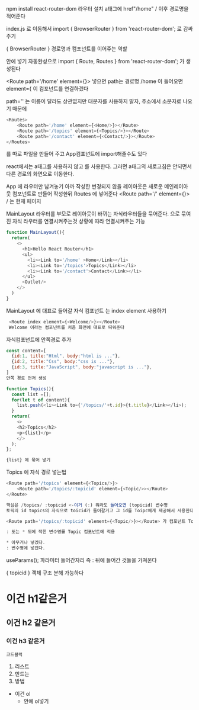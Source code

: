 npm install react-router-dom 라우터 설치
a태그에 href"/home" / 이후 경로명을 적어준다

index.js 로 이동해서
import { BrowserRouter } from 'react-router-dom';
 <BrowserRouter> 로 <App /> 감싸주기

 { BrowserRouter } 경로명과 컴포넌트를 이어주는 역할

<Routes> 안에 <Route> 넣기
자동완성으로 import { Route, Routes } from 'react-router-dom'; 가 생성된다

<Route path='/home' element={<Home/>}></Route> 넣으면
path는 경로명 /home 이 들어오면
element={<Home/> 이 컴포넌트를 연결하겠다

path='' 는 이름이 달라도 상관없지만 대문자를 사용하지 말자, 주소에서 소문자로 나오기 때문에

```js
<Routes>
    <Route path='/home' element={<Home/>}></Route>
    <Route path='/topics' element={<Topics/>}></Route>
    <Route path='/contact' element={<Contact/>}></Route>
</Routes>
```
를 따로 파일을 만들어 주고 App컴포넌트에 import해줄수도 있다

react에서는 a태그를 사용하지 않고 <Link to></Link>를 사용한다.
그러면 a태그의 새로고침은 안되면서 다른 경로의 화면으로 이동한다.

App 에 라우터만 남겨놓기
아까 작성한 변경되지 않을 레이아웃은 새로운 메인레이아웃 컴포넌트로 만들어 작성한뒤 Routes 에 넣어준다
<Route path='/' element={<MainLayout/>}></Route>
/ 는 현재 페이지

MainLayout 라우터를 부모로 레이아웃이 바뀌는 자식라우터들을 묶어준다.
<Outlet></Outlet> 으로 묶여진 자식 라우터를 연결시켜주는것
상황에 따라 연결시켜주는 기능

```js
function MainLayout(){
  return(
    <>
      <h1>Hello React Router</h1>
      <ul>
        <li><Link to='/home' >Home</Link></li>
        <li><Link to='/topics'>Topics</Link></li>
        <li><Link to='/contact'>Contact</Link></li>
      </ul>
      <Outlet/>
    </>
  )
}
```

MainLayout 에 대표로 들어갈 자식 컴포넌트 는 index element 사용하기
```js
 <Route index element={<Welcome/>}></Route>
 Welcome 이라는 컴포넌트를 처음 화면에 대표로 띄워준다
 ```

자식컴포넌트에 안쪽경로 추가

```js
const content=[
  {id:1, title:"Html", body:"html is ..."},
  {id:2, title:"Css", body:"css is ..."},
  {id:3, title:"JavaScript", body:"javascript is ..."},
]
안쪽 경로 먼저 생성

function Topics(){
  const list =[];
  for(let t of content){
    list.push(<li><Link to={'/topics/'+t.id}>{t.title}</Link></li>);
  }
  return(
    <>
    <h2>Topics</h2>
    <p>{list}</p>
    </>
  );
};

{list} 에 묶어 넣기
```


Topics 에 자식 경로 넣는법
```js
<Route path='/topics' element={<Topics/>}>
    <Route path='/topics/:topicid' element={<Topic/>></Route>
</Route>

핵심은 /topics/ :topicid <-이거 (:) 뭐라도 들어오면 (topicid) 변수명 
토픽의 id topics의 자식으로 toicid가 들어갈거고 그 id를 Toipc에게 제공해서 사용한다 

<Route path='/topics/:topicid' element={<Topic/>}></Route> 가 컴포넌트 Topics에 있는 Outlet 으로 들어간다

: 또는 * 뒤에 적힌 변수명를 Topic 컴포넌트에 적용

* 아무거나 넣겠다.
: 변수명에 넣겠다.

```

 useParams(); 파라미터 들어간자리 즉 : 뒤에 들어간 것들을 가져온다

{ topicid } 객체 구조 분해 가능하다









 # 이건 h1같은거
 ## 이건 h2 같은거
 ### 이건 h3 같은거

 ```코드블럭```

 1. 리스트
 2. 만드는
 3. 방법

 - 이건 ol
    - 안에 ol넣기